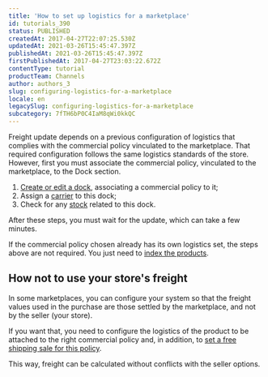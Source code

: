 ```yaml
---
title: 'How to set up logistics for a marketplace'
id: tutorials_390
status: PUBLISHED
createdAt: 2017-04-27T22:07:25.530Z
updatedAt: 2021-03-26T15:45:47.397Z
publishedAt: 2021-03-26T15:45:47.397Z
firstPublishedAt: 2017-04-27T23:03:22.672Z
contentType: tutorial
productTeam: Channels
author: authors_3
slug: configuring-logistics-for-a-marketplace
locale: en
legacySlug: configuring-logistics-for-a-marketplace
subcategory: 7fTH6bP0C4IaM8qWi0kkQC
---
```


Freight update depends on a previous configuration of logistics that complies with the commercial policy vinculated to the marketplace.
That required configuration follows the same logistics standards of the store. However, first you must associate the commercial policy, vinculated to the marketplace, to the Dock section.

1. [Create or edit a dock](/en/tutorial/how-to-register-a-dock), associating a commercial policy to it;
2. Assign a [carrier](/en/tutorial/registering-a-carrier) to this dock;
3. Check for any [stock](/en/tutorial/registering-a-stock) related to this dock.

After these steps, you must wait for the update, which can take a few minutes.

If the commercial policy chosen already has its own logistics set, the steps above are not required. You just need to [index the products](/en/tutorial/sending-products-to-the-marketplace).

## How not to use your store's freight

In some marketplaces, you can configure your system so that the freight values used in the purchase are those settled by the marketplace, and not by the seller (your store).

If you want that, you need to configure the logistics of the product to be attached to the right commercial policy and, in addition, to [set a free shipping sale for this policy](/en/tutorial/configuring-a-promotion-for-a-marketplace).

This way, freight can be calculated without conflicts with the seller options.
